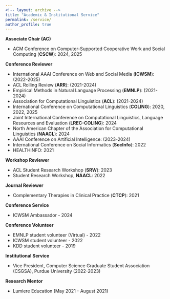```yaml
---
<!-- layout: archive -->
title: "Academic & Institutional Service"
permalink: /service/
author_profile: true
---
```


**Associate Chair (AC)**
* ACM Conference on Computer-Supported Cooperative Work and Social Computing (**CSCW**): 2024, 2025

**Conference Reviewer**
* International AAAI Conference on Web and Social Media (**ICWSM**): (2022-2025)
* ACL Rolling Review (**ARR**): (2021-2024)
* Empirical Methods in Natural Language Processing (**EMNLP**): (2021-2024)
* Association for Computational Linguistics (**ACL**): (2021-2024)
* International Conference on Computational Linguistics (**COLING**): 2020, 2022, 2025
* Joint International Conference on Computational Linguistics, Language Resources and Evaluation (**LREC-COLING**): 2024
* North American Chapter of the Association for Computational Linguistics (**NAACL**): 2024
* AAAI Conference on Artificial Intelligence: (2023-2024)
* International Conference on Social Informatics (**SocInfo**): 2022
* HEALTHINFO: 2021

**Workshop Reviewer**
* ACL Student Research Workshop (**SRW**): 2023
* Student Research Workshop, **NAACL**: 2022

**Journal Reviewer**
* Complementary Therapies in Clinical Practice (**CTCP**): 2021

**Conference Service**
* ICWSM Ambassador - 2024
  
**Conference Volunteer**
* EMNLP student volunteer (Virtual) - 2022
* ICWSM student volunteer - 2022
* KDD student volunteer - 2019

**Institutional Service**
* Vice President, Computer Science Graduate Student Association (CSGSA), Purdue University (2022-2023)

**Research Mentor**
* Lumiere Education (May 2021 - August 2021)

<!-- **Program Committee Member - Conference Reviewer**
* ICWSM 2022
* ACL Rolling Review (ARR) 2022
* EMNLP 2021
* ACL 2021
* HEALTHINFO 2021 
* COLING 2020

**Journal Reviewer**
* Complementary Therapies in Clinical Practice (CTCP), 2021 -->
